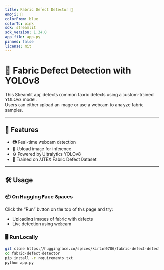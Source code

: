 ```yaml
---
title: Fabric Defect Detector 🧵
emoji: 🧶
colorFrom: blue
colorTo: pink
sdk: streamlit
sdk_version: 1.34.0
app_file: app.py
pinned: false
license: mit
---
```


# 🧵 Fabric Defect Detection with YOLOv8

This Streamlit app detects common fabric defects using a custom-trained YOLOv8 model.  
Users can either upload an image or use a webcam to analyze fabric samples.

---

## 🚀 Features
- 📷 Real-time webcam detection
- 📁 Upload image for inference
- ⚙️ Powered by Ultralytics YOLOv8
- 🧠 Trained on AITEX Fabric Defect Dataset

---

## 🛠 Usage

### 📦 On Hugging Face Spaces
Click the “Run” button on the top of this page and try:

- Uploading images of fabric with defects
- Live detection using webcam

### 🖥️ Run Locally

```bash
git clone https://huggingface.co/spaces/kirtan0706/fabric-defect-detector
cd fabric-defect-detector
pip install -r requirements.txt
python app.py